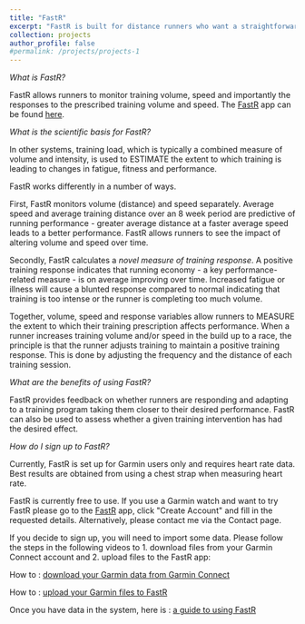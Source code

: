 ```yaml
---
title: "FastR"
excerpt: "FastR is built for distance runners who want a straightforward way to monitor training responses, volume and speed <br/><img src='/images/fastr10.png'>"
collection: projects
author_profile: false
#permalink: /projects/projects-1
---
```




*What is FastR?*  

FastR allows runners to monitor training volume, speed and importantly the responses to the prescribed training volume and speed. The <a href="https://fastr.shinyapps.io/coach/" target="_blank">FastR</a> app can be found <a href="https://fastr.shinyapps.io/coach/" target="_blank">here</a>.
<br>

*What is the scientific basis for FastR?*  

In other systems, training load, which is typically a combined measure of volume and intensity, is used to ESTIMATE the extent to which training is leading to changes in fatigue, fitness and performance.

FastR works differently in a number of ways.

First, FastR monitors volume (distance) and speed separately. Average speed and average training distance over an 8 week period are predictive of running performance - greater average distance at a faster average speed leads to a better performance. FastR allows runners to see the impact of altering volume and speed over time.

Secondly, FastR calculates a *novel measure of training response*. A positive training response indicates that running economy - a key performance-related measure - is on average improving over time. Increased fatigue or illness will cause a blunted response compared to normal indicating that training is too intense or the runner is completing too much volume. 

Together, volume, speed and response variables allow runners to MEASURE the extent to which their training prescription affects performance. When a runner increases training volume and/or speed in the build up to a race, the principle is that the runner adjusts training to maintain a positive training response. This is done by adjusting the frequency and the distance of each training session. 

*What are the benefits of using FastR?*  

FastR provides feedback on whether runners are responding and adapting to a training program taking them closer to their desired performance. FastR can also be used to assess whether a given training intervention has had the desired effect.


*How do I sign up to FastR?*  

Currently, FastR is set up for Garmin users only and requires heart rate data. Best results are obtained from using a chest strap when measuring heart rate.

FastR is currently free to use. If you use a Garmin watch and want to try FastR please go to the <a href="https://fastr.shinyapps.io/coach/" target="_blank">FastR</a> app, click "Create Account" and fill in the requested details. Alternatively, please contact me via the Contact page.

If you decide to sign up, you will need to import some data. Please follow the steps in the following videos to 1. download files from your Garmin Connect account and 2. upload files to the FastR app: 

How to : <a href="https://www.youtube.com/watch?v=dE7UKf_4tb8">download your Garmin data from Garmin Connect</a>

How to : <a href="https://www.youtube.com/watch?v=Fm1nb5ee190">upload your Garmin files to FastR</a>

Once you have data in the system, here is : <a href="/files/RunSpeedCoach.pdf">a guide to using FastR</a>
